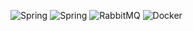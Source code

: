 ![Spring](https://img.shields.io/badge/technology:-gray)
![Spring](https://img.shields.io/badge/spring-green)
![RabbitMQ](https://img.shields.io/badge/rabbitMQ-orange)
![Docker](https://img.shields.io/badge/docker-blue)